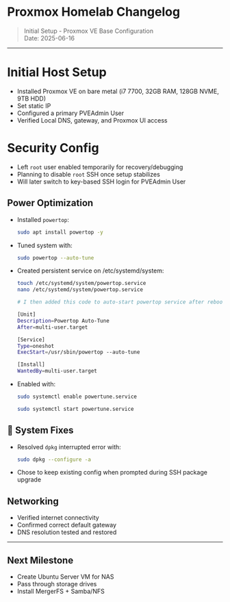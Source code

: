 # Proxmox Homelab Changelog
> Initial Setup - Proxmox VE Base Configuration  
> Date: 2025-06-16

---

# Initial Host Setup
- Installed Proxmox VE on bare metal (i7 7700, 32GB RAM, 128GB NVME, 9TB HDD)
- Set static IP
- Configured a primary PVEAdmin User
- Verified Local DNS, gateway, and Proxmox UI access

# Security Config
- Left `root` user enabled temporarily for recovery/debugging
- Planning to disable `root` SSH once setup stabilizes
- Will later switch to key-based SSH login for PVEAdmin User

## Power Optimization
- Installed `powertop`:
  ```bash
  sudo apt install powertop -y
  ```
- Tuned system with:
  ```bash
  sudo powertop --auto-tune
  ```
- Created persistent service on /etc/systemd/system:
  ```bash ini
  touch /etc/systemd/system/powertop.service
  nano /etc/systemd/system/powertop.service

  # I then added this code to auto-start powertop service after reboot

  [Unit]
  Description=Powertop Auto-Tune
  After=multi-user.target

  [Service]
  Type=oneshot
  ExecStart=/usr/sbin/powertop --auto-tune

  [Install]
  WantedBy=multi-user.target
  ```

- Enabled with:
  ```bash
  sudo systemctl enable powertune.service
  ```
  ```bash
  sudo systemctl start powertune.service
  ```

## 🔧 System Fixes
- Resolved `dpkg` interrupted error with:
  ```bash
  sudo dpkg --configure -a
  ```
- Chose to keep existing config when prompted during SSH package upgrade

## Networking
- Verified internet connectivity
- Confirmed correct default gateway 
- DNS resolution tested and restored

---

## Next Milestone
- Create Ubuntu Server VM for NAS
- Pass through storage drives
- Install MergerFS + Samba/NFS
